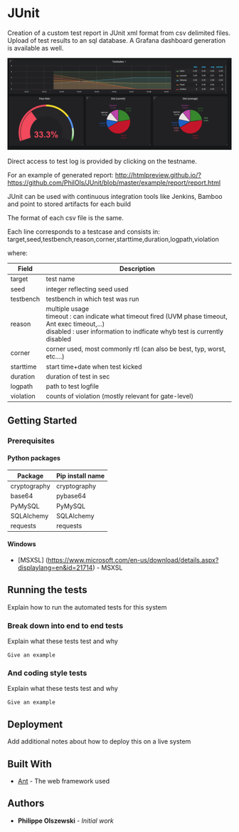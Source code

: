 # JUnit

Creation of a custom test report in JUnit xml format from csv delimited files.
Upload of test results to an sql database.
A Grafana dashboard generation is available as well.

![alt text](https://raw.githubusercontent.com/PhilOls/JUnit/master/grafana/dashboard.png)

Direct access to test log is provided by clicking on the testname.

For an example of generated report:
http://htmlpreview.github.io/?https://github.com/PhilOls/JUnit/blob/master/example/report/report.html

JUnit can be used with continuous integration tools like Jenkins, Bamboo and point to stored artifacts for each build

The format of each csv file is the same.

Each line corresponds to a testcase and consists in:
target,seed,testbench,reason,corner,starttime,duration,logpath,violation

where:

| Field | Description |
| --- | --- |
| target |  test name
| seed |  integer reflecting seed used
| testbench |  testbench in which test was run
| reason |  multiple usage <br> timeout  :  can indicate what timeout fired (UVM phase timeout, Ant exec timeout,...) <br> disabled :  user information to indficate whyb test is currently disabled
| corner |  corner used, most commonly rtl (can also be best, typ, worst, etc....)
| starttime |  start time+date when test kicked
| duration |  duration of test in sec
| logpath |  path to test logfile
| violation |  counts of violation (mostly relevant for gate-level)

## Getting Started


### Prerequisites

#### Python packages 
| Package | Pip install name |
| --- | --- |
| cryptography  | cryptography
| base64        | pybase64
| PyMySQL       | PyMySQL
| SQLAlchemy    | SQLAlchemy
| requests      | requests

#### Windows
* [MSXSL] (https://www.microsoft.com/en-us/download/details.aspx?displaylang=en&id=21714) - MSXSL

## Running the tests

Explain how to run the automated tests for this system

### Break down into end to end tests

Explain what these tests test and why

```
Give an example
```

### And coding style tests

Explain what these tests test and why

```
Give an example
```

## Deployment

Add additional notes about how to deploy this on a live system

## Built With

* [Ant](http://www.tbd.org) - The web framework used

## Authors

* **Philippe Olszewski** - *Initial work*
